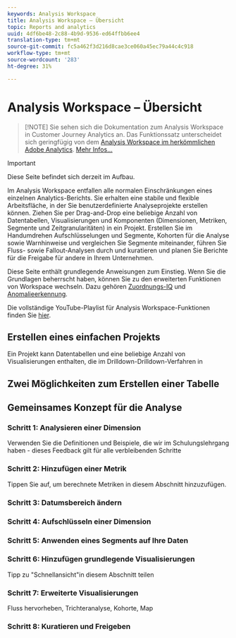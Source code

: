 ```yaml
---
keywords: Analysis Workspace
title: Analysis Workspace – Übersicht
topic: Reports and analytics
uuid: 4df6be48-2c88-4b9d-9536-ed64ffbb6ee4
translation-type: tm+mt
source-git-commit: fc5a462f3d216d8cae3ce060a45ec79a44c4c918
workflow-type: tm+mt
source-wordcount: '283'
ht-degree: 31%

---
```



# Analysis Workspace – Übersicht

>[!NOTE] Sie sehen sich die Dokumentation zum Analysis Workspace in Customer Journey Analytics an. Das Funktionssatz unterscheidet sich geringfügig von dem [Analysis Workspace im herkömmlichen Adobe Analytics](https://docs.adobe.com/content/help/de-DE/analytics/analyze/analysis-workspace/home.html). [Mehr Infos...](/help/getting-started/cja-aa.md)

>[!IMPORTANT]
>
>Diese Seite befindet sich derzeit im Aufbau.

Im Analysis Workspace entfallen alle normalen Einschränkungen eines einzelnen Analytics-Berichts. Sie erhalten eine stabile und flexible Arbeitsfläche, in der Sie benutzerdefinierte Analyseprojekte erstellen können. Ziehen Sie per Drag-and-Drop eine beliebige Anzahl von Datentabellen, Visualisierungen und Komponenten (Dimensionen, Metriken, Segmente und Zeitgranularitäten) in ein Projekt. Erstellen Sie im Handumdrehen Aufschlüsselungen und Segmente, Kohorten für die Analyse sowie Warnhinweise und vergleichen Sie Segmente miteinander, führen Sie Fluss- sowie Fallout-Analysen durch und kuratieren und planen Sie Berichte für die Freigabe für andere in Ihrem Unternehmen.

Diese Seite enthält grundlegende Anweisungen zum Einstieg. Wenn Sie die Grundlagen beherrscht haben, können Sie zu den erweiterten Funktionen von Workspace wechseln. Dazu gehören [Zuordnungs-IQ](/help/analysis-workspace/attribution/overview.md) und [Anomalieerkennung](/help/analysis-workspace/virtual-analyst/c-anomaly-detection/anomaly-detection.md).

Die vollständige YouTube-Playlist für Analysis Workspace-Funktionen finden Sie [hier](https://www.youtube.com/channel/UC8I6bqCk7gO6YdoMz6W5fvw/playlists?view=50&amp;sort=dd&amp;shelf_id=7).

## Erstellen eines einfachen Projekts

Ein Projekt kann Datentabellen und eine beliebige Anzahl von Visualisierungen enthalten, die im Drilldown-Drilldown-Verfahren in


## Zwei Möglichkeiten zum Erstellen einer Tabelle

## Gemeinsames Konzept für die Analyse

### Schritt 1: Analysieren einer Dimension

Verwenden Sie die Definitionen und Beispiele, die wir im Schulungslehrgang haben - dieses Feedback gilt für alle verbleibenden Schritte

### Schritt 2: Hinzufügen einer Metrik

Tippen Sie auf, um berechnete Metriken in diesem Abschnitt hinzuzufügen.

### Schritt 3: Datumsbereich ändern

### Schritt 4: Aufschlüsseln einer Dimension

### Schritt 5: Anwenden eines Segments auf Ihre Daten

### Schritt 6: Hinzufügen grundlegende Visualisierungen

Tipp zu &quot;Schnellansicht&quot;in diesem Abschnitt teilen

### Schritt 7: Erweiterte Visualisierungen

Fluss hervorheben, Trichteranalyse, Kohorte, Map

### Schritt 8: Kuratieren und Freigeben

